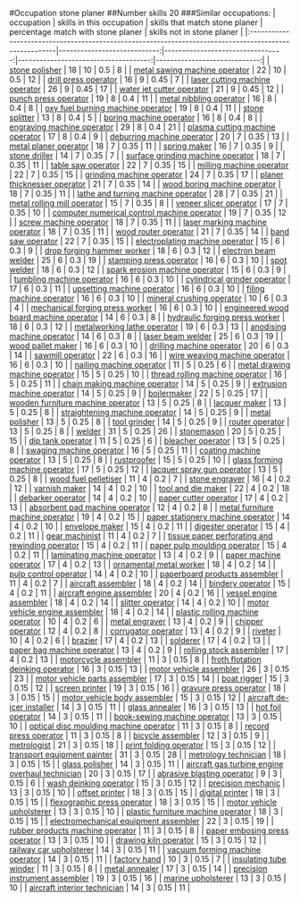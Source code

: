 #Occupation stone planer
##Number skills 20
###Similar occupations:
| occupation                                                                                            |   skills in this occupation |   skills that match stone planer |   percentage match with stone planer |   skills not in stone planer |
|:------------------------------------------------------------------------------------------------------|----------------------------:|---------------------------------:|-------------------------------------:|-----------------------------:|
| [stone polisher](stone_polisher.md)                                                                   |                          18 |                               10 |                                 0.5  |                            8 |
| [metal sawing machine operator](metal_sawing_machine_operator.md)                                     |                          22 |                               10 |                                 0.5  |                           12 |
| [drill press operator](drill_press_operator.md)                                                       |                          16 |                                9 |                                 0.45 |                            7 |
| [laser cutting machine operator](laser_cutting_machine_operator.md)                                   |                          26 |                                9 |                                 0.45 |                           17 |
| [water jet cutter operator](water_jet_cutter_operator.md)                                             |                          21 |                                9 |                                 0.45 |                           12 |
| [punch press operator](punch_press_operator.md)                                                       |                          19 |                                8 |                                 0.4  |                           11 |
| [metal nibbling operator](metal_nibbling_operator.md)                                                 |                          16 |                                8 |                                 0.4  |                            8 |
| [oxy fuel burning machine operator](oxy_fuel_burning_machine_operator.md)                             |                          19 |                                8 |                                 0.4  |                           11 |
| [stone splitter](stone_splitter.md)                                                                   |                          13 |                                8 |                                 0.4  |                            5 |
| [boring machine operator](boring_machine_operator.md)                                                 |                          16 |                                8 |                                 0.4  |                            8 |
| [engraving machine operator](engraving_machine_operator.md)                                           |                          29 |                                8 |                                 0.4  |                           21 |
| [plasma cutting machine operator](plasma_cutting_machine_operator.md)                                 |                          17 |                                8 |                                 0.4  |                            9 |
| [deburring machine operator](deburring_machine_operator.md)                                           |                          20 |                                7 |                                 0.35 |                           13 |
| [metal planer operator](metal_planer_operator.md)                                                     |                          18 |                                7 |                                 0.35 |                           11 |
| [spring maker](spring_maker.md)                                                                       |                          16 |                                7 |                                 0.35 |                            9 |
| [stone driller](stone_driller.md)                                                                     |                          14 |                                7 |                                 0.35 |                            7 |
| [surface grinding machine operator](surface_grinding_machine_operator.md)                             |                          18 |                                7 |                                 0.35 |                           11 |
| [table saw operator](table_saw_operator.md)                                                           |                          22 |                                7 |                                 0.35 |                           15 |
| [milling machine operator](milling_machine_operator.md)                                               |                          22 |                                7 |                                 0.35 |                           15 |
| [grinding machine operator](grinding_machine_operator.md)                                             |                          24 |                                7 |                                 0.35 |                           17 |
| [planer thicknesser operator](planer_thicknesser_operator.md)                                         |                          21 |                                7 |                                 0.35 |                           14 |
| [wood boring machine operator](wood_boring_machine_operator.md)                                       |                          18 |                                7 |                                 0.35 |                           11 |
| [lathe and turning machine operator](lathe_and_turning_machine_operator.md)                           |                          28 |                                7 |                                 0.35 |                           21 |
| [metal rolling mill operator](metal_rolling_mill_operator.md)                                         |                          15 |                                7 |                                 0.35 |                            8 |
| [veneer slicer operator](veneer_slicer_operator.md)                                                   |                          17 |                                7 |                                 0.35 |                           10 |
| [computer numerical control machine operator](computer_numerical_control_machine_operator.md)         |                          19 |                                7 |                                 0.35 |                           12 |
| [screw machine operator](screw_machine_operator.md)                                                   |                          18 |                                7 |                                 0.35 |                           11 |
| [laser marking machine operator](laser_marking_machine_operator.md)                                   |                          18 |                                7 |                                 0.35 |                           11 |
| [wood router operator](wood_router_operator.md)                                                       |                          21 |                                7 |                                 0.35 |                           14 |
| [band saw operator](band_saw_operator.md)                                                             |                          22 |                                7 |                                 0.35 |                           15 |
| [electroplating machine operator](electroplating_machine_operator.md)                                 |                          15 |                                6 |                                 0.3  |                            9 |
| [drop forging hammer worker](drop_forging_hammer_worker.md)                                           |                          18 |                                6 |                                 0.3  |                           12 |
| [electron beam welder](electron_beam_welder.md)                                                       |                          25 |                                6 |                                 0.3  |                           19 |
| [stamping press operator](stamping_press_operator.md)                                                 |                          16 |                                6 |                                 0.3  |                           10 |
| [spot welder](spot_welder.md)                                                                         |                          18 |                                6 |                                 0.3  |                           12 |
| [spark erosion machine operator](spark_erosion_machine_operator.md)                                   |                          15 |                                6 |                                 0.3  |                            9 |
| [tumbling machine operator](tumbling_machine_operator.md)                                             |                          16 |                                6 |                                 0.3  |                           10 |
| [cylindrical grinder operator](cylindrical_grinder_operator.md)                                       |                          17 |                                6 |                                 0.3  |                           11 |
| [upsetting machine operator](upsetting_machine_operator.md)                                           |                          16 |                                6 |                                 0.3  |                           10 |
| [filing machine operator](filing_machine_operator.md)                                                 |                          16 |                                6 |                                 0.3  |                           10 |
| [mineral crushing operator](mineral_crushing_operator.md)                                             |                          10 |                                6 |                                 0.3  |                            4 |
| [mechanical forging press worker](mechanical_forging_press_worker.md)                                 |                          16 |                                6 |                                 0.3  |                           10 |
| [engineered wood board machine operator](engineered_wood_board_machine_operator.md)                   |                          14 |                                6 |                                 0.3  |                            8 |
| [hydraulic forging press worker](hydraulic_forging_press_worker.md)                                   |                          18 |                                6 |                                 0.3  |                           12 |
| [metalworking lathe operator](metalworking_lathe_operator.md)                                         |                          19 |                                6 |                                 0.3  |                           13 |
| [anodising machine operator](anodising_machine_operator.md)                                           |                          14 |                                6 |                                 0.3  |                            8 |
| [laser beam welder](laser_beam_welder.md)                                                             |                          25 |                                6 |                                 0.3  |                           19 |
| [wood pallet maker](wood_pallet_maker.md)                                                             |                          16 |                                6 |                                 0.3  |                           10 |
| [drilling machine operator](drilling_machine_operator.md)                                             |                          20 |                                6 |                                 0.3  |                           14 |
| [sawmill operator](sawmill_operator.md)                                                               |                          22 |                                6 |                                 0.3  |                           16 |
| [wire weaving machine operator](wire_weaving_machine_operator.md)                                     |                          16 |                                6 |                                 0.3  |                           10 |
| [nailing machine operator](nailing_machine_operator.md)                                               |                          11 |                                5 |                                 0.25 |                            6 |
| [metal drawing machine operator](metal_drawing_machine_operator.md)                                   |                          15 |                                5 |                                 0.25 |                           10 |
| [thread rolling machine operator](thread_rolling_machine_operator.md)                                 |                          16 |                                5 |                                 0.25 |                           11 |
| [chain making machine operator](chain_making_machine_operator.md)                                     |                          14 |                                5 |                                 0.25 |                            9 |
| [extrusion machine operator](extrusion_machine_operator.md)                                           |                          14 |                                5 |                                 0.25 |                            9 |
| [boilermaker](boilermaker.md)                                                                         |                          22 |                                5 |                                 0.25 |                           17 |
| [wooden furniture machine operator](wooden_furniture_machine_operator.md)                             |                          13 |                                5 |                                 0.25 |                            8 |
| [lacquer maker](lacquer_maker.md)                                                                     |                          13 |                                5 |                                 0.25 |                            8 |
| [straightening machine operator](straightening_machine_operator.md)                                   |                          14 |                                5 |                                 0.25 |                            9 |
| [metal polisher](metal_polisher.md)                                                                   |                          13 |                                5 |                                 0.25 |                            8 |
| [tool grinder](tool_grinder.md)                                                                       |                          14 |                                5 |                                 0.25 |                            9 |
| [router operator](router_operator.md)                                                                 |                          13 |                                5 |                                 0.25 |                            8 |
| [welder](welder.md)                                                                                   |                          31 |                                5 |                                 0.25 |                           26 |
| [stonemason](stonemason.md)                                                                           |                          20 |                                5 |                                 0.25 |                           15 |
| [dip tank operator](dip_tank_operator.md)                                                             |                          11 |                                5 |                                 0.25 |                            6 |
| [bleacher operator](bleacher_operator.md)                                                             |                          13 |                                5 |                                 0.25 |                            8 |
| [swaging machine operator](swaging_machine_operator.md)                                               |                          16 |                                5 |                                 0.25 |                           11 |
| [coating machine operator](coating_machine_operator.md)                                               |                          13 |                                5 |                                 0.25 |                            8 |
| [rustproofer](rustproofer.md)                                                                         |                          15 |                                5 |                                 0.25 |                           10 |
| [glass forming machine operator](glass_forming_machine_operator.md)                                   |                          17 |                                5 |                                 0.25 |                           12 |
| [lacquer spray gun operator](lacquer_spray_gun_operator.md)                                           |                          13 |                                5 |                                 0.25 |                            8 |
| [wood fuel pelletiser](wood_fuel_pelletiser.md)                                                       |                          11 |                                4 |                                 0.2  |                            7 |
| [stone engraver](stone_engraver.md)                                                                   |                          16 |                                4 |                                 0.2  |                           12 |
| [varnish maker](varnish_maker.md)                                                                     |                          14 |                                4 |                                 0.2  |                           10 |
| [tool and die maker](tool_and_die_maker.md)                                                           |                          22 |                                4 |                                 0.2  |                           18 |
| [debarker operator](debarker_operator.md)                                                             |                          14 |                                4 |                                 0.2  |                           10 |
| [paper cutter operator](paper_cutter_operator.md)                                                     |                          17 |                                4 |                                 0.2  |                           13 |
| [absorbent pad machine operator](absorbent_pad_machine_operator.md)                                   |                          12 |                                4 |                                 0.2  |                            8 |
| [metal furniture machine operator](metal_furniture_machine_operator.md)                               |                          19 |                                4 |                                 0.2  |                           15 |
| [paper stationery machine operator](paper_stationery_machine_operator.md)                             |                          14 |                                4 |                                 0.2  |                           10 |
| [envelope maker](envelope_maker.md)                                                                   |                          15 |                                4 |                                 0.2  |                           11 |
| [digester operator](digester_operator.md)                                                             |                          15 |                                4 |                                 0.2  |                           11 |
| [gear machinist](gear_machinist.md)                                                                   |                          11 |                                4 |                                 0.2  |                            7 |
| [tissue paper perforating and rewinding operator](tissue_paper_perforating_and_rewinding_operator.md) |                          15 |                                4 |                                 0.2  |                           11 |
| [paper pulp moulding operator](paper_pulp_moulding_operator.md)                                       |                          15 |                                4 |                                 0.2  |                           11 |
| [laminating machine operator](laminating_machine_operator.md)                                         |                          13 |                                4 |                                 0.2  |                            9 |
| [paper machine operator](paper_machine_operator.md)                                                   |                          17 |                                4 |                                 0.2  |                           13 |
| [ornamental metal worker](ornamental_metal_worker.md)                                                 |                          18 |                                4 |                                 0.2  |                           14 |
| [pulp control operator](pulp_control_operator.md)                                                     |                          14 |                                4 |                                 0.2  |                           10 |
| [paperboard products assembler](paperboard_products_assembler.md)                                     |                          11 |                                4 |                                 0.2  |                            7 |
| [aircraft assembler](aircraft_assembler.md)                                                           |                          18 |                                4 |                                 0.2  |                           14 |
| [bindery operator](bindery_operator.md)                                                               |                          15 |                                4 |                                 0.2  |                           11 |
| [aircraft engine assembler](aircraft_engine_assembler.md)                                             |                          20 |                                4 |                                 0.2  |                           16 |
| [vessel engine assembler](vessel_engine_assembler.md)                                                 |                          18 |                                4 |                                 0.2  |                           14 |
| [slitter operator](slitter_operator.md)                                                               |                          14 |                                4 |                                 0.2  |                           10 |
| [motor vehicle engine assembler](motor_vehicle_engine_assembler.md)                                   |                          18 |                                4 |                                 0.2  |                           14 |
| [plastic rolling machine operator](plastic_rolling_machine_operator.md)                               |                          10 |                                4 |                                 0.2  |                            6 |
| [metal engraver](metal_engraver.md)                                                                   |                          13 |                                4 |                                 0.2  |                            9 |
| [chipper operator](chipper_operator.md)                                                               |                          12 |                                4 |                                 0.2  |                            8 |
| [corrugator operator](corrugator_operator.md)                                                         |                          13 |                                4 |                                 0.2  |                            9 |
| [riveter](riveter.md)                                                                                 |                          10 |                                4 |                                 0.2  |                            6 |
| [brazier](brazier.md)                                                                                 |                          17 |                                4 |                                 0.2  |                           13 |
| [solderer](solderer.md)                                                                               |                          17 |                                4 |                                 0.2  |                           13 |
| [paper bag machine operator](paper_bag_machine_operator.md)                                           |                          13 |                                4 |                                 0.2  |                            9 |
| [rolling stock assembler](rolling_stock_assembler.md)                                                 |                          17 |                                4 |                                 0.2  |                           13 |
| [motorcycle assembler](motorcycle_assembler.md)                                                       |                          11 |                                3 |                                 0.15 |                            8 |
| [froth flotation deinking operator](froth_flotation_deinking_operator.md)                             |                          16 |                                3 |                                 0.15 |                           13 |
| [motor vehicle assembler](motor_vehicle_assembler.md)                                                 |                          26 |                                3 |                                 0.15 |                           23 |
| [motor vehicle parts assembler](motor_vehicle_parts_assembler.md)                                     |                          17 |                                3 |                                 0.15 |                           14 |
| [boat rigger](boat_rigger.md)                                                                         |                          15 |                                3 |                                 0.15 |                           12 |
| [screen printer](screen_printer.md)                                                                   |                          19 |                                3 |                                 0.15 |                           16 |
| [gravure press operator](gravure_press_operator.md)                                                   |                          18 |                                3 |                                 0.15 |                           15 |
| [motor vehicle body assembler](motor_vehicle_body_assembler.md)                                       |                          15 |                                3 |                                 0.15 |                           12 |
| [aircraft de-icer installer](aircraft_de-icer_installer.md)                                           |                          14 |                                3 |                                 0.15 |                           11 |
| [glass annealer](glass_annealer.md)                                                                   |                          16 |                                3 |                                 0.15 |                           13 |
| [hot foil operator](hot_foil_operator.md)                                                             |                          14 |                                3 |                                 0.15 |                           11 |
| [book-sewing machine operator](book-sewing_machine_operator.md)                                       |                          13 |                                3 |                                 0.15 |                           10 |
| [optical disc moulding machine operator](optical_disc_moulding_machine_operator.md)                   |                          11 |                                3 |                                 0.15 |                            8 |
| [record press operator](record_press_operator.md)                                                     |                          11 |                                3 |                                 0.15 |                            8 |
| [bicycle assembler](bicycle_assembler.md)                                                             |                          12 |                                3 |                                 0.15 |                            9 |
| [metrologist](metrologist.md)                                                                         |                          21 |                                3 |                                 0.15 |                           18 |
| [print folding operator](print_folding_operator.md)                                                   |                          15 |                                3 |                                 0.15 |                           12 |
| [transport equipment painter](transport_equipment_painter.md)                                         |                          31 |                                3 |                                 0.15 |                           28 |
| [metrology technician](metrology_technician.md)                                                       |                          18 |                                3 |                                 0.15 |                           15 |
| [glass polisher](glass_polisher.md)                                                                   |                          14 |                                3 |                                 0.15 |                           11 |
| [aircraft gas turbine engine overhaul technician](aircraft_gas_turbine_engine_overhaul_technician.md) |                          20 |                                3 |                                 0.15 |                           17 |
| [abrasive blasting operator](abrasive_blasting_operator.md)                                           |                           9 |                                3 |                                 0.15 |                            6 |
| [wash deinking operator](wash_deinking_operator.md)                                                   |                          15 |                                3 |                                 0.15 |                           12 |
| [precision mechanic](precision_mechanic.md)                                                           |                          13 |                                3 |                                 0.15 |                           10 |
| [offset printer](offset_printer.md)                                                                   |                          18 |                                3 |                                 0.15 |                           15 |
| [digital printer](digital_printer.md)                                                                 |                          18 |                                3 |                                 0.15 |                           15 |
| [flexographic press operator](flexographic_press_operator.md)                                         |                          18 |                                3 |                                 0.15 |                           15 |
| [motor vehicle upholsterer](motor_vehicle_upholsterer.md)                                             |                          13 |                                3 |                                 0.15 |                           10 |
| [plastic furniture machine operator](plastic_furniture_machine_operator.md)                           |                          18 |                                3 |                                 0.15 |                           15 |
| [electromechanical equipment assembler](electromechanical_equipment_assembler.md)                     |                          22 |                                3 |                                 0.15 |                           19 |
| [rubber products machine operator](rubber_products_machine_operator.md)                               |                          11 |                                3 |                                 0.15 |                            8 |
| [paper embosing press operator](paper_embosing_press_operator.md)                                     |                          13 |                                3 |                                 0.15 |                           10 |
| [drawing kiln operator](drawing_kiln_operator.md)                                                     |                          15 |                                3 |                                 0.15 |                           12 |
| [railway car upholsterer](railway_car_upholsterer.md)                                                 |                          14 |                                3 |                                 0.15 |                           11 |
| [vacuum forming machine operator](vacuum_forming_machine_operator.md)                                 |                          14 |                                3 |                                 0.15 |                           11 |
| [factory hand](factory_hand.md)                                                                       |                          10 |                                3 |                                 0.15 |                            7 |
| [insulating tube winder](insulating_tube_winder.md)                                                   |                          11 |                                3 |                                 0.15 |                            8 |
| [metal annealer](metal_annealer.md)                                                                   |                          17 |                                3 |                                 0.15 |                           14 |
| [precision instrument assembler](precision_instrument_assembler.md)                                   |                          19 |                                3 |                                 0.15 |                           16 |
| [marine upholsterer](marine_upholsterer.md)                                                           |                          13 |                                3 |                                 0.15 |                           10 |
| [aircraft interior technician](aircraft_interior_technician.md)                                       |                          14 |                                3 |                                 0.15 |                           11 |

